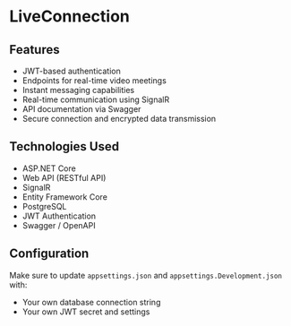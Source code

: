 # LiveConnection


## Features

- JWT-based authentication  
- Endpoints for real-time video meetings  
- Instant messaging capabilities  
- Real-time communication using SignalR  
- API documentation via Swagger  
- Secure connection and encrypted data transmission  

## Technologies Used

- ASP.NET Core  
- Web API (RESTful API)
- SignalR  
- Entity Framework Core  
- PostgreSQL  
- JWT Authentication  
- Swagger / OpenAPI  


## Configuration

Make sure to update `appsettings.json` and `appsettings.Development.json` with:

- Your own database connection string  
- Your own JWT secret and settings
